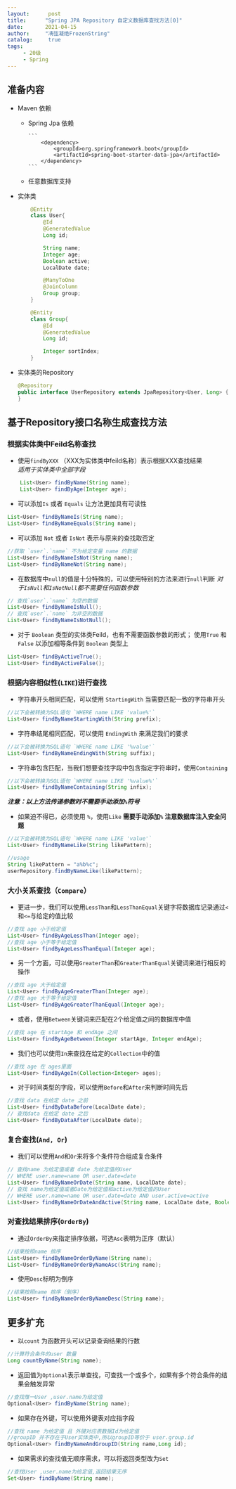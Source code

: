 ```yaml
---
layout:      post
title:      "Spring JPA Repository 自定义数据库查找方法[0]"
date:       2021-04-15
author:     "凊弦凝绝FrozenString"
catalog:     true
tags:
     - 20级
     - Spring
---
```


## 准备内容

* Maven 依赖
  * Spring Jpa 依赖

        ```
            <dependency>
                <groupId>org.springframework.boot</groupId>
                <artifactId>spring-boot-starter-data-jpa</artifactId>
            </dependency>
        ```
  * 任意数据库支持
* 实体类

    ```java
        @Entity
        class User{
            @Id
            @GeneratedValue
            Long id;

            String name;
            Integer age;
            Boolean active;
            LocalDate date;

            @ManyToOne
            @JoinColumn
            Group group;
        }

        @Entity
        class Group{
            @Id
            @GeneratedValue
            Long id;

            Integer sortIndex;
        }
    ```

* 实体类的Repository

    ```java
    @Repository
    public interface UserRepository extends JpaRepository<User, Long> {
    }
    ```

## 基于Repository接口名称生成查找方法

### 根据实体类中Feild名称查找

* 使用`findByXXX` （XXX为实体类中feild名称）表示根据XXX查找结果<br>*适用于实体类中全部字段*

```java
    List<User> findByName(String name);
    List<User> findByAge(Integer age);
```

* 可以添加`Is` 或者 `Equals` 让方法更加具有可读性

```java
List<User> findByNameIs(String name);
List<User> findByNameEquals(String name);
```

* 可以添加 `Not` 或者 `IsNot` 表示与原来的查找取否定

```java
//获取 `user`.`name` 不为给定变量 name 的数据
List<User> findByNameIsNot(String name);
List<User> findByNameNot(String name);
```

* 在数据库中`null`的值是十分特殊的，可以使用特别的方法来进行`null`判断
*对于`IsNull`和`IsNotNull`都不需要任何函数参数*

```java
// 查找`user`.`name` 为空的数据
List<User> findByNameIsNull();
// 查找`user`.`name` 为非空的数据
List<User> findByNameIsNotNull();
```

* 对于 `Boolean` 类型的实体类Feild，也有不需要函数参数的形式；
使用`True` 和 `False` 以添加相等条件到 `Boolean` 类型上

```java
List<User> findByActiveTrue();
List<User> findByActiveFalse();
```

### 根据内容相似性(`LIKE`)进行查找

* 字符串开头相同匹配，可以使用 `StartingWith` 当需要匹配一致的字符串开头

```java
//以下会被转换为SQL语句 `WHERE name LIKE 'value%'`
List<User> findByNameStartingWith(String prefix);
```

* 字符串结尾相同匹配，可以使用 `EndingWith` 来满足我们的要求

```java
//以下会被转换为SQL语句 `WHERE name LIKE '%value'`
List<User> findByNameEndingWith(String suffix);
```

* 字符串包含匹配，当我们想要查找字段中包含指定字符串时，使用`Containing`

```java
//以下会被转换为SQL语句 `WHERE name LIKE '%value%'`
List<User> findByNameContaining(String infix);
```

***注意：以上方法传递参数时不需要手动添加`%`符号***

* 如果迫不得已，必须使用 `%`，使用`Like`
**需要手动添加`%`**
**注意数据库注入安全问题**

```java
//以下会被转换为SQL语句 `WHERE name LIKE 'value'`
List<User> findByNameLike(String likePattern);

//usage
String likePattern = "a%b%c";
userRepository.findByNameLike(likePattern);
```

### 大小关系查找（`Compare`）

* 更进一步，我们可以使用`LessThan`和`LessThanEqual`关键字将数据库记录通过`<`和`<=`与给定的值比较

 ```java
//查找 age 小于给定值
List<User> findByAgeLessThan(Integer age);
//查找 age 小于等于给定值
List<User> findByAgeLessThanEqual(Integer age);
 ```

* 另一个方面，可以使用`GreaterThan`和`GreaterThanEqual`关键词来进行相反的操作

 ```java
//查找 age 大于给定值
List<User> findByAgeGreaterThan(Integer age);
//查找 age 大于等于给定值
List<User> findByAgeGreaterThanEqual(Integer age);
 ```

* 或者，使用`Between`关键词来匹配在2个给定值之间的数据库中值

 ```java
//查找 age 在 startAge 和 endAge 之间
List<User> findByAgeBetween(Integer startAge, Integer endAge);
 ```

* 我们也可以使用`In`来查找在给定的`Collection`中的值

 ```java
//查找 age 在 ages里面
List<User> findByAgeIn(Collection<Integer> ages);
 ```

* 对于时间类型的字段，可以使用`Before`和`After`来判断时间先后

 ```java
//查找 data 在给定 date 之前
List<User> findByDataBefore(LocalDate date);
// 查找data 在给定 date 之后
List<User> findByDataAfter(LocalDate date);
 ```

### 复合查找(`And, Or`)
* 我们可以使用`And`和`Or`来将多个条件符合组成复合条件
```java
// 查找name 为给定值或者 date 为给定值的User
// WHERE user.name=name OR user.date=date
List<User> findByNameOrDate(String name, LocalDate date);
// 查找 name为给定值或者Date为给定值和active为给定值的User
// WHERE user.name=name OR user.date=date AND user.active=active
List<User> findByNameOrDateAndActive(String name, LocalDate date, Boolean active);
```
### 对查找结果排序(`OrderBy`)

* 通过`OrderBy`来指定排序依据，可选`Asc`表明为正序（默认）
```java
//结果按照name 排序
List<User> findByNameOrderByName(String name);
List<User> findByNameOrderByNameAsc(String name);
```
* 使用`Desc`标明为倒序
```java
//结果按照name 排序（倒序）
List<User> findByNameOrderByNameDesc(String name);
```
## 更多扩充

* 以`count` 为函数开头可以记录查询结果的行数
```java
//计算符合条件的user 数量
Long countByName(String name);
```

* 返回值为`Optional`表示单查找，可查找一个或多个，如果有多个符合条件的结果会触发异常
```java
//查找惟一User ,user.name为给定值
Optional<User> findByName(String name);
```

* 如果存在外键，可以使用外键表对应指字段
```java
//查找 name 为给定值 且 外键对应表数据Id为给定值
//groupID 并不存在于User实体类中,所以groupID等价于 user.group.id
Optional<User> findByNameAndGroupID(String name,Long id);
```

* 如果需求的查找值无顺序需求，可以将返回类型改为`Set`
```java
//查找User ,user.name为给定值,返回结果无序
Set<User> findByName(String name);
```